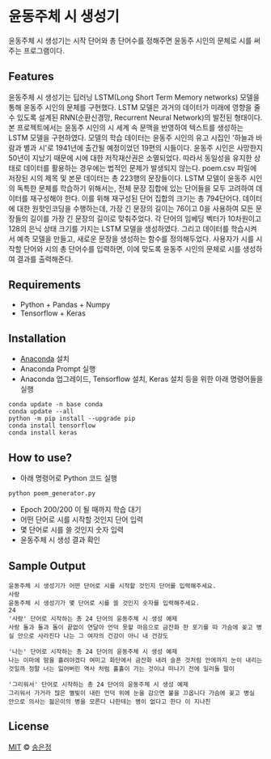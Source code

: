 # 윤동주체 시 생성기
윤동주체 시 생성기는 시작 단어와 총 단어수를 정해주면 윤동주 시인의 문체로 시를 써주는 프로그램이다.

## Features
윤동주체 시 생성기는 딥러닝 LSTM(Long Short Term Memory networks) 모델을 통해 윤동주 시인의 문체를 구현했다. 
LSTM 모델은 과거의 데이터가 미래에 영향을 줄 수 있도록 설계된 RNN(순환신경망, Recurrent Neural Network)의 발전된 형태이다. 
본 프로젝트에서는 윤동주 시인의 시 세계 속 문맥을 반영하여 텍스트를 생성하는 LSTM 모델을 구현하였다. 
모델의 학습 데이터는 윤동주 시인의 유고 시집인 '하늘과 바람과 별과 시'로 1941년에 출간될 예정이었던 19편의 시들이다. 
윤동주 시인은 사망한지 50년이 지났기 때문에 시에 대한 저작재산권은 소멸되었다. 따라서 동일성을 유지한 상태로 데이터를 활용하는 경우에는 법적인 문제가 발생되지 않는다. 
poem.csv 파일에 저장된 시의 제목 및 본문 데이터는 총 223행의 문장들이다. 
LSTM 모델이 윤동주 시인의 독특한 문체를 학습하기 위해서는, 전체 문장 집합에 있는 단어들을 모두 고려하여 데이터를 재구성해야 한다. 
이를 위해 재구성된 단어 집합의 크기는 총 794단어다. 
데이터에 대한 원핫인코딩을 수행하는데, 가장 긴 문장의 길이는 76이고 0을 사용하여 모든 문장들의 길이를 가장 긴 문장의 길이로 맞춰주었다.
 각 단어의 임베딩 벡터가 10차원이고 128의 은닉 상태 크기를 가지는 LSTM 모델을 생성하였다.
그리고 데이터를 학습시켜서 예측 모델을 만들고, 새로운 문장을 생성하는 함수를 정의해두었다. 
사용자가 시를 시작할 단어와 시의 총 단어수를 입력하면, 이에 맞도록 윤동주 시인의 문체로 시를 생성하여 결과를 출력해준다.

## Requirements
- Python + Pandas + Numpy
- Tensorflow + Keras

## Installation
- [Anaconda](https://www.anaconda.com/) 설치
- Anaconda Prompt 실행
- Anaconda 업그레이드, Tensorflow 설치, Keras 설치 등을 위한 아래 명령어들을 실행
```
conda update -n base conda
conda update --all
python -m pip install --upgrade pip
conda install tensorflow
conda install keras
```

## How to use?
- 아래 명령어로 Python 코드 실행
```
python poem_generator.py
```
- Epoch 200/200 이 될 때까지 학습 대기
- 어떤 단어로 시를 시작할 것인지 단어 입력
- 몇 단어로 시를 쓸 것인지 숫자 입력
- 윤동주체 시 생성 결과 확인

## Sample Output
```
윤동주체 시 생성기가 어떤 단어로 시를 시작할 것인지 단어를 입력해주세요.
사랑
윤동주체 시 생성기가 몇 단어로 시를 쓸 것인지 숫자를 입력해주세요.
24
'사랑' 단어로 시작하는 총 24 단어의 윤동주체 시 생성 예제
사랑 돌과 돌과 돌이 끝없이 연달아 언덕 못할 마음으로 금잔화 한 포기를 따 가슴에 꽂고 병실 안으로 사라진다 나는 그 여자의 건강이 아니 내 건강도
```
```
'나는' 단어로 시작하는 총 24 단어의 윤동주체 시 생성 예제
나는 이마에 땀을 흘려야겠다 여미고 화단에서 금잔화 내려 슬픈 것처럼 안에까지 눈이 내리는 것일까 정말 너는 잃어버린 역사 처럼 홀홀이 가는 것이냐 떠나기 전에 일러둘 말이
```
```
'그리워서' 단어로 시작하는 총 24 단어의 윤동주체 시 생성 예제
그리워서 가거라 많은 별빛이 내린 언덕 위에 눈을 감으면 불을 끄옵니다 가슴에 꽂고 병실 안으로 의사는 젊은이의 병을 모른다 나한테는 병이 없다고 한다 이 지나친
```

## License
[MIT](https://choosealicense.com/licenses/mit/) © [송은정](http://songej.com/)
